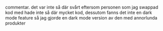 commentar.
det var inte så där svårt eftersom personen som jag swappad kod med hade inte så där mycket kod, dessutom fanns det inte en dark mode feature så jag gjorde en dark mode version av den med annorlunda produkter
